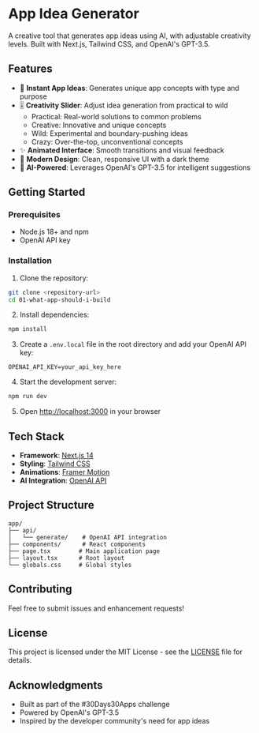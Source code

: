 # App Idea Generator

A creative tool that generates app ideas using AI, with adjustable creativity levels.
Built with Next.js, Tailwind CSS, and OpenAI's GPT-3.5.

## Features

- 🎯 **Instant App Ideas**: Generates unique app concepts with type and purpose
- 🎚️ **Creativity Slider**: Adjust idea generation from practical to wild
  - Practical: Real-world solutions to common problems
  - Creative: Innovative and unique concepts
  - Wild: Experimental and boundary-pushing ideas
  - Crazy: Over-the-top, unconventional concepts
- ✨ **Animated Interface**: Smooth transitions and visual feedback
- 🎨 **Modern Design**: Clean, responsive UI with a dark theme
- 🤖 **AI-Powered**: Leverages OpenAI's GPT-3.5 for intelligent suggestions

## Getting Started

### Prerequisites

- Node.js 18+ and npm
- OpenAI API key

### Installation

1. Clone the repository:

```bash
git clone <repository-url>
cd 01-what-app-should-i-build
```

2. Install dependencies:

```bash
npm install
```

3. Create a `.env.local` file in the root directory and add your OpenAI API key:

```env
OPENAI_API_KEY=your_api_key_here
```

4. Start the development server:

```bash
npm run dev
```

5. Open [http://localhost:3000](http://localhost:3000) in your browser

## Tech Stack

- **Framework**: [Next.js 14](https://nextjs.org/)
- **Styling**: [Tailwind CSS](https://tailwindcss.com/)
- **Animations**: [Framer Motion](https://www.framer.com/motion/)
- **AI Integration**: [OpenAI API](https://openai.com/)

## Project Structure

```text
app/
├── api/
│   └── generate/    # OpenAI API integration
├── components/      # React components
├── page.tsx        # Main application page
├── layout.tsx      # Root layout
└── globals.css     # Global styles
```

## Contributing

Feel free to submit issues and enhancement requests!

## License

This project is licensed under the MIT License - see the
[LICENSE](LICENSE) file for details.

## Acknowledgments

- Built as part of the #30Days30Apps challenge
- Powered by OpenAI's GPT-3.5
- Inspired by the developer community's need for app ideas

